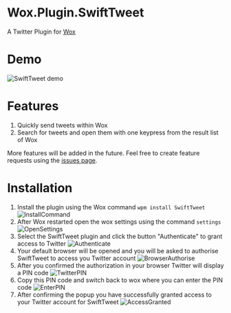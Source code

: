 # Wox.Plugin.SwiftTweet 
A Twitter Plugin for [Wox](https://github.com/Wox-launcher/Wox)

Demo
=========

![SwiftTweet demo](http://i.imgur.com/30mTdCK.gif)

Features
=========
1. Quickly send tweets within Wox
2. Search for tweets and open them with one keypress from the result list of Wox

More features will be added in the future. Feel free to create feature requests using the [issues page](https://github.com/NCiher/Wox.Plugin.SwiftTweet/issues).

Installation
=========
1. Install the plugin using the Wox command `wpm install SwiftTweet`
![InstallCommand](http://i.imgur.com/9whs7ED.png)
2. After Wox restarted open the wox settings using the command `settings`
![OpenSettings](http://i.imgur.com/2PUfGPk.png)
3. Select the SwiftTweet plugin and click the button "Authenticate" to grant access to Twitter
![Authenticate](http://i.imgur.com/Ft1hRoI.png)
4. Your default browser will be opened and you will be asked to authorise SwiftTweet to access you Twitter account
![BrowserAuthorise](http://i.imgur.com/ngQVjy6.png)
5. After you confirmed the authorization in your browser Twitter will display a PIN code
![TwitterPIN](http://i.imgur.com/MTJFSXP.png)
6. Copy this PIN code and switch back to wox where you can enter the PIN code
![EnterPIN](http://i.imgur.com/qJpsOCK.png)
7. After confirming the popup you have successfully granted access to your Twitter account for SwiftTweet
![AccessGranted](http://i.imgur.com/maXGMWt.png)
